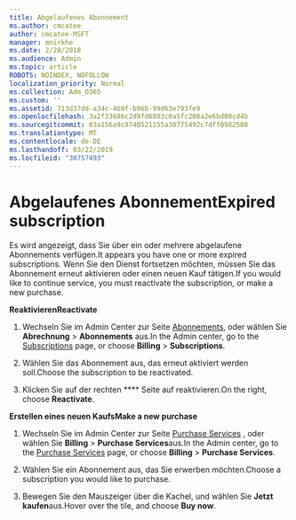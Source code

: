 ```yaml
---
title: Abgelaufenes Abonnement
ms.author: cmcatee
author: cmcatee-MSFT
manager: mnirkhe
ms.date: 2/28/2018
ms.audience: Admin
ms.topic: article
ROBOTS: NOINDEX, NOFOLLOW
localization_priority: Normal
ms.collection: Adm_O365
ms.custom: ''
ms.assetid: 713d37dd-a34c-469f-b96b-99d63e793fe9
ms.openlocfilehash: 3a2f33686c2d9fd6803c0a5fc208a2e6bd80cd4b
ms.sourcegitcommit: 03a156a9c9740521155a30775492c7dff0982588
ms.translationtype: MT
ms.contentlocale: de-DE
ms.lasthandoff: 03/22/2019
ms.locfileid: "30757493"
---
```

# <a name="expired-subscription"></a><span data-ttu-id="d7083-102">Abgelaufenes Abonnement</span><span class="sxs-lookup"><span data-stu-id="d7083-102">Expired subscription</span></span>

<span data-ttu-id="d7083-103">Es wird angezeigt, dass Sie über ein oder mehrere abgelaufene Abonnements verfügen.</span><span class="sxs-lookup"><span data-stu-id="d7083-103">It appears you have one or more expired subscriptions.</span></span> <span data-ttu-id="d7083-104">Wenn Sie den Dienst fortsetzen möchten, müssen Sie das Abonnement erneut aktivieren oder einen neuen Kauf tätigen.</span><span class="sxs-lookup"><span data-stu-id="d7083-104">If you would like to continue service, you must reactivate the subscription, or make a new purchase.</span></span>
  
 <span data-ttu-id="d7083-105">**Reaktivieren**</span><span class="sxs-lookup"><span data-stu-id="d7083-105">**Reactivate**</span></span>
  
1. <span data-ttu-id="d7083-106">Wechseln Sie im Admin Center zur Seite [Abonnements](https://go.microsoft.com/fwlink/p/?linkid=842054), oder wählen Sie **Abrechnung** \> **Abonnements** aus.</span><span class="sxs-lookup"><span data-stu-id="d7083-106">In the Admin center, go to the [Subscriptions](https://go.microsoft.com/fwlink/p/?linkid=842054) page, or choose **Billing** \> **Subscriptions**.</span></span>
    
2. <span data-ttu-id="d7083-107">Wählen Sie das Abonnement aus, das erneut aktiviert werden soll.</span><span class="sxs-lookup"><span data-stu-id="d7083-107">Choose the subscription to be reactivated.</span></span>
    
3. <span data-ttu-id="d7083-108">Klicken Sie auf der rechten \*\*\*\* Seite auf reaktivieren.</span><span class="sxs-lookup"><span data-stu-id="d7083-108">On the right, choose **Reactivate**.</span></span>
    
 <span data-ttu-id="d7083-109">**Erstellen eines neuen Kaufs**</span><span class="sxs-lookup"><span data-stu-id="d7083-109">**Make a new purchase**</span></span>
  
1. <span data-ttu-id="d7083-110">Wechseln Sie im Admin Center zur Seite [Purchase Services](https://go.microsoft.com/fwlink/p/?linkid=868433) , oder wählen Sie **Billing** \> **Purchase Services**aus.</span><span class="sxs-lookup"><span data-stu-id="d7083-110">In the Admin center, go to the [Purchase Services](https://go.microsoft.com/fwlink/p/?linkid=868433) page, or choose **Billing** \> **Purchase Services**.</span></span>
    
2. <span data-ttu-id="d7083-111">Wählen Sie ein Abonnement aus, das Sie erwerben möchten.</span><span class="sxs-lookup"><span data-stu-id="d7083-111">Choose a subscription you would like to purchase.</span></span>
    
3. <span data-ttu-id="d7083-112">Bewegen Sie den Mauszeiger über die Kachel, und wählen Sie **Jetzt kaufen**aus.</span><span class="sxs-lookup"><span data-stu-id="d7083-112">Hover over the tile, and choose **Buy now**.</span></span>
    

